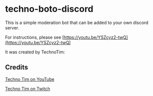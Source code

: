 # techno-boto-discord

This is a simple moderation bot that can be added to your own discord server.

For instructions, please see [https://youtu.be/YSZcyz2-twQ](https://youtu.be/YSZcyz2-twQ)

It was created by TechnoTim:

## Credits

[Techno Tim on YouTube](https://www.youtube.com/TechnoTimLive)

[Techno Tim on Twitch](https://www.twitch.tv/technotim)
